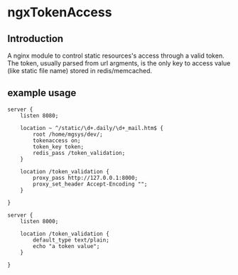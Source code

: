 # ngxTokenAccess

## Introduction
A nginx module to control static resources's access through a valid token. The token, usually parsed from url argments, is the only key to access value (like static file name) stored in redis/memcached.

## example usage
	server {
		listen 8080;

		location ~ ^/static/\d+.daily/\d+_mail.htm$ {
	    	root /home/mgsys/dev/;
		    tokenaccess on;
	        token_key token;
		    redis_pass /token_validation;
		}

		location /token_validation {
		    proxy_pass http://127.0.0.1:8000;
		    proxy_set_header Accept-Encoding "";
		}

	}

	server {
		listen 8000;

		location /token_validation {
		    default_type text/plain;
	        echo "a token value"; 
		}
		
	}

